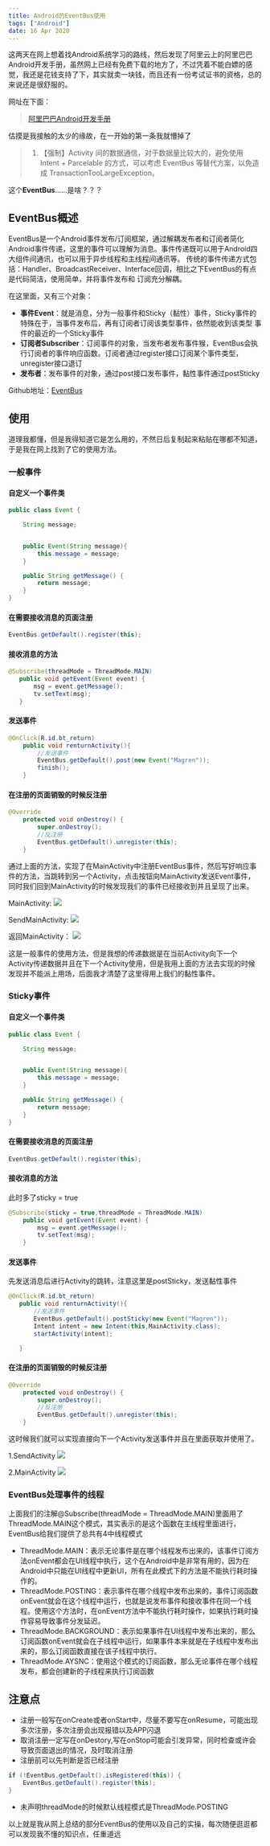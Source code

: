 ```yaml
---
title: Android的EventBus使用
tags: ["Android"]
date: 16 Apr 2020
---
```


这两天在网上想着找Android系统学习的路线，然后发现了阿里云上的阿里巴巴Android开发手册，虽然网上已经有免费下载的地方了，不过凭着不能白嫖的感觉，我还是花钱支持了下，其实就卖一块钱，而且还有一份考试证书的资格，总的来说还是很舒服的。

<!-- more -->

网址在下面：

> [阿里巴巴Android开发手册](https://edu.aliyun.com/course/813?spm=5176.10731460.0.0.6a8739f4neg819)

估摸是我接触的太少的缘故，在一开始的第一条我就懵掉了

> 1. 【强制】Activity 间的数据通信，对于数据量比较大的，避免使用 Intent + Parcelable 的方式，可以考虑 EventBus 等替代方案，以免造成 TransactionTooLargeException。

这个**EventBus**……是啥？？？

## EventBus概述

EventBus是一个Android事件发布/订阅框架，通过解耦发布者和订阅者简化Android事件传递，这里的事件可以理解为消息。事件传递既可以用于Android四大组件间通讯，也可以用于异步线程和主线程间通讯等。
传统的事件传递方式包括：Handler、BroadcastReceiver、Interface回调，相比之下EventBus的有点是代码简洁，使用简单，并将事件发布和 订阅充分解耦。

在这里面，又有三个对象：

- **事件Event**：就是消息，分为一般事件和Sticky（黏性）事件，Sticky事件的特殊在于，当事件发布后，再有订阅者订阅该类型事件，依然能收到该类型 事件的最近的一个Sticky事件
- **订阅者Subscriber**：订阅事件的对象，当发布者发布事件猴，EventBus会执行订阅者的事件响应函数。订阅者通过register接口订阅某个事件类型，unregister接口退订
- **发布者**：发布事件的对象，通过post接口发布事件，黏性事件通过postSticky

Github地址：[EventBus](https://github.com/greenrobot/EventBus)

## 使用

道理我都懂，但是我得知道它是怎么用的，不然日后复制起来粘贴在哪都不知道，于是我在网上找到了它的使用方法。

### 一般事件

#### 自定义一个事件类

```java
public class Event {

    String message;


    public Event(String message){
        this.message = message;
    }

    public String getMessage() {
        return message;
    }
}
```

#### 在需要接收消息的页面注册

```java
EventBus.getDefault().register(this);
```

#### 接收消息的方法

```java
@Subscribe(threadMode = ThreadMode.MAIN)
   public void getEvent(Event event) {
       msg = event.getMessage();
       tv.setText(msg);
   }
```

#### 发送事件

```java
@OnClick(R.id.bt_return)
    public void renturnActivity(){
        //发送事件
        EventBus.getDefault().post(new Event("Magren"));
        finish();
    }
```

#### 在注册的页面销毁的时候反注册

```java
@Override
    protected void onDestroy() {
        super.onDestroy();
        //反注册
        EventBus.getDefault().unregister(this);
    }
```

通过上面的方法，实现了在MainActivity中注册EventBus事件，然后写好响应事件的方法，当跳转到另一个Activity，点击按钮向MainActivity发送Event事件，同时我们回到MainActivity的时候发现我们的事件已经接收到并且呈现了出来。

MainActivity:
![](./eventMain1.png)

SendMainActivity:
![](./eventSend.png)

返回MainActivity：
![](./eventMain2.png)

这是一般事件的使用方法，但是我想的传递数据是在当前Activity向下一个Activity传递数据并且在下一个Activity使用，但是我用上面的方法去实现的时候发现并不能派上用场，后面我才清楚了这里得用上我们的黏性事件。

### Sticky事件

#### 自定义一个事件类

```java
public class Event {

    String message;


    public Event(String message){
        this.message = message;
    }

    public String getMessage() {
        return message;
    }
}
```

#### 在需要接收消息的页面注册

```java
EventBus.getDefault().register(this);
```

#### 接收消息的方法

此时多了sticky = true

```java
@Subscribe(sticky = true,threadMode = ThreadMode.MAIN)
    public void getEvent(Event event) {
        msg = event.getMessage();
        tv.setText(msg);
    }
```

#### 发送事件

先发送消息后进行Activity的跳转，注意这里是postSticky，发送黏性事件

```java
@OnClick(R.id.bt_return)
   public void renturnActivity(){
       //发送事件
       EventBus.getDefault().postSticky(new Event("Magren"));
       Intent intent = new Intent(this,MainActivity.class);
       startActivity(intent);

   }
```

#### 在注册的页面销毁的时候反注册

```java
@Override
    protected void onDestroy() {
        super.onDestroy();
        //反注册
        EventBus.getDefault().unregister(this);
    }
```

这时候我们就可以实现直接向下一个Activity发送事件并且在里面获取并使用了。

1.SendActivity
![](./eventSend.png)

2.MainActivity
![](./eventMain2.png)

### EventBus处理事件的线程

上面我们的注解@Subscribe(threadMode = ThreadMode.MAIN)里面用了ThreadMode.MAIN这个模式，其实表示的是这个函数在主线程里面进行，EventBus给我们提供了总共有4中线程模式

- ThreadMode.MAIN：表示无论事件是在哪个线程发布出来的，该事件订阅方法onEvent都会在UI线程中执行，这个在Android中是非常有用的，因为在Android中只能在UI线程中更新UI，所有在此模式下的方法是不能执行耗时操作的。
- ThreadMode.POSTING：表示事件在哪个线程中发布出来的，事件订阅函数onEvent就会在这个线程中运行，也就是说发布事件和接收事件在同一个线程。使用这个方法时，在onEvent方法中不能执行耗时操作，如果执行耗时操作容易导致事件分发延迟。
- ThreadMode.BACKGROUND：表示如果事件在UI线程中发布出来的，那么订阅函数onEvent就会在子线程中运行，如果事件本来就是在子线程中发布出来的，那么订阅函数直接在该子线程中执行。
- ThreadMode.AYSNC：使用这个模式的订阅函数，那么无论事件在哪个线程发布，都会创建新的子线程来执行订阅函数

## 注意点

- 注册一般写在onCreate或者onStart中，尽量不要写在onResume，可能出现多次注册，多次注册会出现报错以及APP闪退
- 取消注册一定写在onDestory,写在onStop可能会引发异常，同时检查或许会导致页面退出的情况，及时取消注册
- 注册前可以先判断是否已经注册

```java
if (!EventBus.getDefault().isRegistered(this)) {
    EventBus.getDefault().register(this);
}
```

- 未声明threadMode的时候默认线程模式是ThreadMode.POSTING

以上就是我从网上总结的部分EventBus的使用以及自己的实操，每次随便逛逛都可以发现我不懂的知识点，任重道远
